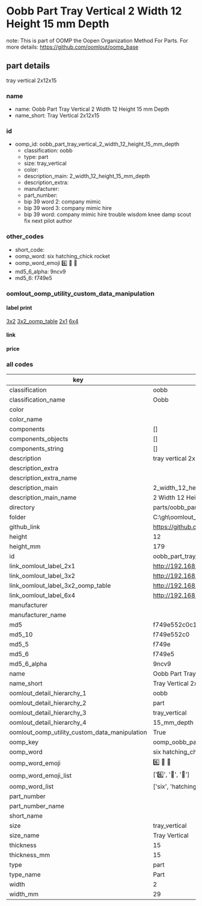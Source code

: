 # Oobb Part Tray Vertical 2 Width 12 Height 15 mm Depth  

note: This is part of OOMP the Oopen Organization Method For Parts. For more details: https://github.com/oomlout/oomp_base

##  part details
  



tray vertical 2x12x15



### name
* name: Oobb Part Tray Vertical 2 Width 12 Height 15 mm Depth
* name_short: Tray Vertical 2x12x15 
### id
* oomp_id: oobb_part_tray_vertical_2_width_12_height_15_mm_depth
  * classification: oobb
  * type: part
  * size: tray_vertical
  * color: 
  * description_main: 2_width_12_height_15_mm_depth
  * description_extra: 
  * manufacturer: 
  * part_number: 
  * bip 39 word 2: company mimic
  * bip 39 word 3: company mimic hire
  * bip 39 word: company mimic hire trouble wisdom knee damp scout fix next pilot author

### other_codes
* short_code: 
* oomp_word: six hatching_chick rocket
* oomp_word_emoji :six: :hatching_chick: :rocket:
* md5_6_alpha: 9ncv9
* md5_6: f749e5






### oomlout_oomp_utility_custom_data_manipulation
#### label print
[3x2](http://192.168.1.245:1112/?label=oomp%209ncv9)
[3x2_oomp_table](http://192.168.1.108:1112/?label=oomp%209ncv9)
[2x1](http://192.168.1.242:1112/?label=oomp%209ncv9)
[6x4](http://192.168.1.55:1112/?label=oomp%209ncv9)    

#### link

                              

#### price







### all codes 
| key | value |  
| --- | --- |  
| classification | oobb |  
| classification_name | Oobb |  
| color |  |  
| color_name |  |  
| components | [] |  
| components_objects | [] |  
| components_string | [] |  
| description | tray vertical 2x12x15 |  
| description_extra |  |  
| description_extra_name |  |  
| description_main | 2_width_12_height_15_mm_depth |  
| description_main_name | 2 Width 12 Height 15 mm Depth |  
| directory | parts/oobb_part_tray_vertical_2_width_12_height_15_mm_depth |  
| folder | C:\gh\oomlout_oobb_version_4_generated_parts\parts\oobb_part_tray_vertical_2_width_12_height_15_mm_depth |  
| github_link | https://github.com/oomlout/oomlout_oomp_part_src/tree/main/parts/oobb_part_tray_vertical_2_width_12_height_15_mm_depth |  
| height | 12 |  
| height_mm | 179 |  
| id | oobb_part_tray_vertical_2_width_12_height_15_mm_depth |  
| link_oomlout_label_2x1 | http://192.168.1.242:1112/?label=oomp%209ncv9 |  
| link_oomlout_label_3x2 | http://192.168.1.245:1112/?label=oomp%209ncv9 |  
| link_oomlout_label_3x2_oomp_table | http://192.168.1.108:1112/?label=oomp%209ncv9 |  
| link_oomlout_label_6x4 | http://192.168.1.55:1112/?label=oomp%209ncv9 |  
| manufacturer |  |  
| manufacturer_name |  |  
| md5 | f749e552c0c146e5ee7e2e90d8233174 |  
| md5_10 | f749e552c0 |  
| md5_5 | f749e |  
| md5_6 | f749e5 |  
| md5_6_alpha | 9ncv9 |  
| name | Oobb Part Tray Vertical 2 Width 12 Height 15 mm Depth |  
| name_short | Tray Vertical 2x12x15  |  
| oomlout_detail_hierarchy_1 | oobb |  
| oomlout_detail_hierarchy_2 | part |  
| oomlout_detail_hierarchy_3 | tray_vertical |  
| oomlout_detail_hierarchy_4 | 15_mm_depth |  
| oomlout_oomp_utility_custom_data_manipulation | True |  
| oomp_key | oomp_oobb_part_tray_vertical_2_width_12_height_15_mm_depth |  
| oomp_word | six hatching_chick rocket |  
| oomp_word_emoji | :six: :hatching_chick: :rocket: |  
| oomp_word_emoji_list | [':six:', ':hatching_chick:', ':rocket:'] |  
| oomp_word_list | ['six', 'hatching_chick', 'rocket'] |  
| part_number |  |  
| part_number_name |  |  
| short_name |  |  
| size | tray_vertical |  
| size_name | Tray Vertical |  
| thickness | 15 |  
| thickness_mm | 15 |  
| type | part |  
| type_name | Part |  
| width | 2 |  
| width_mm | 29 |  
